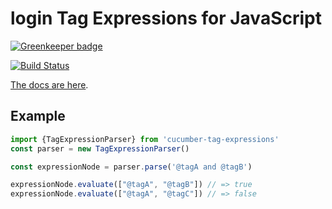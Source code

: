 # login Tag Expressions for JavaScript

[![Greenkeeper badge](https://badges.greenkeeper.io/cucumber/tag-expressions-javascript.svg)](https://greenkeeper.io/)

[![Build Status](https://travis-ci.org/cucumber/tag-expressions-javascript.svg?branch=master)](https://travis-ci.org/cucumber/tag-expressions-javascript)

[The docs are here](https://cucumber.io/docs/cucumber/api/#tag-expressions).

## Example

```js
import {TagExpressionParser} from 'cucumber-tag-expressions'
const parser = new TagExpressionParser()

const expressionNode = parser.parse('@tagA and @tagB')

expressionNode.evaluate(["@tagA", "@tagB"]) // => true
expressionNode.evaluate(["@tagA", "@tagC"]) // => false
```

